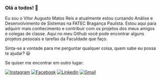 ### Olá a todos! 👋

  Eu sou o Vitor Augusto Matos Reis e atualmente estou cursando Análise e Desenvolvimento de Sistemas na FATEC Bragança Paulista. 
  Estou aqui para adquirir mais conhecimento e contribuir com os projetos dos meus amigos e colegas de classe.
  Aqui no meu Github você pode encontrar alguns projetos pessoais e tarefas da Faculdade que faço.
  
  Sinta-se a vontade para me perguntar qualquer coisa, quem sabe eu possa te ajudar? 😃
  
  Se quiser me encontrar em outro lugar:
  
   [![**Instagram**](https://img.shields.io/badge/Instagram-E4405F?style=for-the-badge&logo=instagram&logoColor=black)](https://www.instagram.com/vittorr_mattoss/)
   [![**Facebook**](https://img.shields.io/badge/Facebook-1877F2?style=for-the-badge&logo=facebook&logoColor=black)](https://www.facebook.com/vitor.am.reis)
   [![**Linkedin**](https://img.shields.io/badge/LinkedIn-0077B5?style=for-the-badge&logo=linkedin&logoColor=white)](https://www.linkedin.com/in/vitor-matos-2a5455184/)
   [![**Gmail**](https://img.shields.io/badge/Gmail-D14836?style=for-the-badge&logo=gmail&logoColor=white)](vitoramr07@gmail.com)


